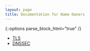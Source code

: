 ```yaml
---
layout: page
title: Documentation for Name Owners
---
```


{::options parse_block_html="true" /}

* [TLS](tls/)
* [DNSSEC](dnssec/)
